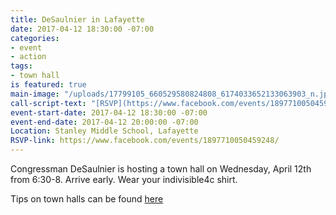 ```yaml
---
title: DeSaulnier in Lafayette
date: 2017-04-12 18:30:00 -07:00
categories:
- event
- action
tags:
- town hall
is featured: true
main-image: "/uploads/17799105_660529580824808_6174033652133063903_n.jpg"
call-script-text: "[RSVP](https://www.facebook.com/events/1897710050459248/)"
event-start-date: 2017-04-12 18:30:00 -07:00
event-end-date: 2017-04-12 20:00:00 -07:00
Location: Stanley Middle School, Lafayette
RSVP-link: https://www.facebook.com/events/1897710050459248/
---
```


Congressman DeSaulnier is hosting a town hall on Wednesday, April 12th from 6:30-8. Arrive early. Wear your indivisible4c shirt.


Tips on town halls can be found [here](https://www.indivisibleguide.com/resources-2/stand-indivisible-town-halls)